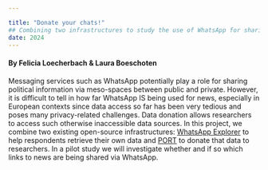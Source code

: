 ```yaml
---

title: "Donate your chats!"
## Combining two infrastructures to study the use of WhatsApp for sharing (political) news
date: 2024
---
```


#### By Felicia Loecherbach & Laura Boeschoten

Messaging services such as WhatsApp potentially play a role for sharing
political information via meso-spaces between public and private. However, it is
difficult to tell in how far WhatsApp IS being used for news, especially in
European contexts since data access so far has been very tedious and poses many
privacy-related challenges. Data donation allows researchers to access such
otherwise inaccessible data sources. In this project, we combine two existing
open-source infrastructures:
[WhatsApp Explorer](https://arxiv.org/abs/2404.01328) to help respondents
retrieve their own data and
[PORT](https://joss.theoj.org/papers/10.21105/joss.05596) to donate that data to
researchers. In a pilot study we will investigate whether and if so which links
to news are being shared via WhatsApp.



